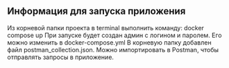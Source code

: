 ## Информация для запуска приложения

Из корневой папки проекта в terminal выполнить команду: docker compose up
При запуске будет создан админ с логином и паролем. Его можно изменить в docker-compose.yml
В корневую папку добавлен файл postman_collection.json. Можно импортировать в Postman, чтобы отправлять запросы в приложение.
